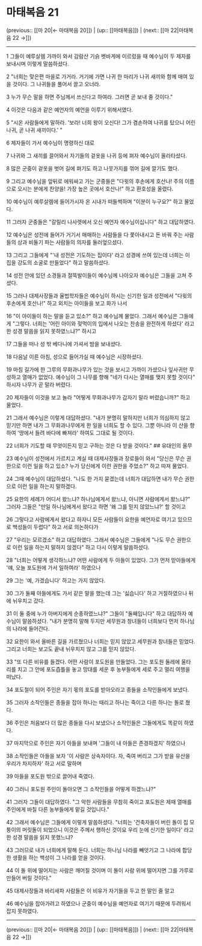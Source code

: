 # 마태복음 21

(previous:: [[마 20|← 마태복음 20]]) | (up:: [[마태복음]]) | (next:: [[마 22|마태복음 22 →]])

***




1 
그들이 예루살렘 가까이 와서 감람산 기슭 벳바게에 이르렀을 때 예수님이 두 제자를 보내시며 이렇게 말씀하셨다. 



2 
"너희는 맞은편 마을로 가거라. 거기에 가면 나귀 한 마리가 나귀 새끼와 함께 매여 있을 것이다. 그 나귀들을 풀어서 끌고 오너라. 



3 
누가 무슨 말을 하면 주님께서 쓰신다고 하여라. 그러면 곧 보내 줄 것이다." 



4 
이것은 다음과 같은 예언자의 예언을 이루기 위해서였다. 



5 
"시온 사람들에게 말하라. '보라! 너희 왕이 오신다! 그가 겸손하여 나귀를 탔으니 어린 나귀, 곧 나귀 새끼이다.' " 



6 
제자들이 가서 예수님이 명령하신 대로 



7 
나귀와 그 새끼를 끌어와서 자기들의 겉옷을 나귀 등에 펴자 예수님이 올라타셨다. 



8 
많은 군중이 겉옷을 벗어 길에 펴기도 하고 나뭇가지를 꺾어 길에 깔기도 했다. 



9 
그리고 예수님을 앞뒤로 에워싸고 가는 군중들은 "다윗의 후손에게 호산나! 주의 이름으로 오시는 분에게 찬양을! 가장 높은 곳에서 호산나!" 하고 환호성을 올렸다. 



10 
예수님이 예루살렘에 들어가시자 온 시내가 떠들썩하며 "이분이 누구요?" 하고 물었다. 



11 
그러자 군중들은 "갈릴리 나사렛에서 오신 예언자 예수님이십니다" 하고 대답하였다. 



12 
예수님은 성전에 들어가 거기서 매매하는 사람들을 다 쫓아내시고 돈 바꿔 주는 사람들의 상과 비둘기 파는 사람들의 의자를 둘러엎으셨다. 



13 
그리고 그들에게 "'내 성전은 기도하는 집이다' 라고 성경에 쓰여 있는데 너희는 이 집을 강도의 소굴로 만들었다" 하고 말씀하셨다. 



14 
성전 안에 있던 소경들과 절뚝발이들이 예수님께 나아오자 예수님은 그들을 고쳐 주셨다. 



15 
그러나 대제사장들과 율법학자들은 예수님이 하시는 신기한 일과 성전에서 "다윗의 후손에게 호산나!" 하고 외치는 아이들을 보고 화가 나서 



16 
"이 아이들이 하는 말을 듣고 있소?" 하고 예수님께 물었다. 그래서 예수님은 그들에게 "그렇다. 너희는 '어린 아이와 젖먹이의 입에서 나오는 찬송을 완전하게 하셨다' 라고 한 성경 말씀을 읽지 못하였느냐?" 하시고 



17 
그들을 떠나 성 밖 베다니에 가셔서 밤을 보내셨다. 



18 
다음날 이른 아침, 성으로 들어가실 때 예수님은 시장하셨다. 



19 
마침 길가에 한 그루의 무화과나무가 있는 것을 보시고 가까이 가셨으나 잎사귀만 무성하고 열매가 없었다. 예수님이 그 나무를 향해 "네가 다시는 열매를 맺지 못할 것이다" 하시자 나무가 곧 말라 버렸다. 



20 
제자들이 이것을 보고 놀라 "어떻게 무화과나무가 갑자기 말라 버렸습니까?" 하고 물었다. 



21 
그래서 예수님은 이렇게 대답하셨다. "내가 분명히 말하지만 너희가 의심하지 않고 믿기만 하면 내가 그 무화과나무에게 한 일을 너희도 할 수 있다. 그뿐 아니라 이 산을 향하여 '땅에서 들려 바다에 빠져라' 하여도 그대로 될 것이다. 



22 
너희가 기도할 때 무엇이든지 믿고 구하는 것은 다 받을 것이다." ## 유대인의 올무 



23 
예수님이 성전에서 가르치고 계실 때 대제사장들과 장로들이 와서 "당신은 무슨 권한으로 이런 일을 하고 있소? 누가 당신에게 이런 권한을 주었소?" 하고 따져 물었다. 



24 
그때 예수님이 대답하셨다. "나도 한 가지 묻겠는데 너희가 대답하면 내가 무슨 권한으로 이런 일을 하는지 말하겠다. 



25 
요한의 세례가 어디서 왔느냐? 하나님에게서 왔느냐, 아니면 사람에게서 왔느냐?" 그러자 그들은 "만일 하나님에게서 왔다고 하면 '왜 그를 믿지 않았느냐?' 할 것이고 



26 
그렇다고 사람에게서 왔다고 하자니 모든 사람들이 요한을 예언자로 여기고 있으므로 백성들이 두렵다" 하고 서로 의논하다가 



27 
"우리는 모르겠소" 하고 대답하였다. 그래서 예수님은 그들에게 "나도 무슨 권한으로 이런 일을 하는지 말하지 않겠다" 하고 다시 이렇게 말씀하셨다. 



28 
"너희는 어떻게 생각하느냐? 어떤 사람에게 두 아들이 있었다. 그가 먼저 맏아들에게 '얘, 오늘 포도원에 가서 일하여라' 하였으나 



29 
그는 '예, 가겠습니다' 하고는 가지 않았다. 



30 
그가 둘째 아들에게도 가서 같은 말을 했는데 그는 '싫습니다' 하고 거절하였으나 뒤에 뉘우치고 갔다. 



31 
이 둘 중에 누가 아버지에게 순종하였느냐?" 그들이 "둘째입니다" 하고 대답하자 예수님이 말씀하셨다. "내가 분명히 말해 두지만 세무원과 창녀들이 너희보다 먼저 하나님의 나라에 들어간다. 



32 
요한이 와서 올바른 길을 가르쳤으나 너희는 믿지 않았고 세무원과 창녀들은 믿었다. 그리고 너희는 보고도 끝내 뉘우치지 않고 그를 믿지 않았다. 



33 
"또 다른 비유를 들겠다. 어떤 사람이 포도원을 만들었다. 그는 포도원 둘레에 울타리를 치고 그 안에 포도즙틀을 놓고 망대를 세운 후 농부들에게 세로 주고 멀리 여행을 떠났다. 



34 
포도철이 되어 주인은 자기 몫의 포도를 받아오라고 종들을 소작인들에게 보냈다. 



35 
그러자 소작인들은 종들을 잡아 하나는 때리고 하나는 죽이고 다른 하나는 돌로 쳤다. 



36 
주인은 처음보다 더 많은 종들을 다시 보냈으나 소작인들은 그들에게도 똑같이 하였다. 



37 
마지막으로 주인은 자기 아들을 보내며 '그들이 내 아들은 존경하겠지' 하였으나 



38 
소작인들은 아들을 보자 '이 사람은 상속자이다. 자, 죽여 버리고 그가 받을 유산을 우리가 차지하자' 하고 서로 말하며 



39 
아들을 포도원 밖으로 끌어내 죽였다. 



40 
그러니 포도원 주인이 돌아오면 그 소작인들을 어떻게 하겠느냐?" 



41 
그러자 그들이 대답하였다. "그 악한 사람들을 무참히 죽이고 포도원은 제때 열매를 주인에게 바칠 다른 농부들에게 맡길 것입니다." 



42 
그래서 예수님은 그들에게 이렇게 말씀하셨다. "너희는 '건축자들이 버린 돌이 집 모퉁이의 머릿돌이 되었으니 이것은 주께서 행하신 것이요 우리 눈에 신기한 일이다' 라고 한 성경 말씀을 읽지 못했느냐? 



43 
그러므로 내가 너희에게 말해 둔다. 너희는 하나님 나라를 빼앗기고 그 나라에 합당한 생활을 하는 백성이 그 나라를 얻을 것이다. 



44 
이 돌 위에 떨어지는 사람은 깨어질 것이며 이 돌이 사람 위에 떨어지면 그를 가루로 만들어 버릴 것이다." 



45 
대제사장들과 바리새파 사람들은 이 비유가 자기들을 두고 한 말인 줄 알고 



46 
예수님을 잡아가려고 하였으나 군중이 예수님을 예언자로 여기기 때문에 두려워서 잡지 못하였다.

***

(previous:: [[마 20|← 마태복음 20]]) | (up:: [[마태복음]]) | (next:: [[마 22|마태복음 22 →]])

